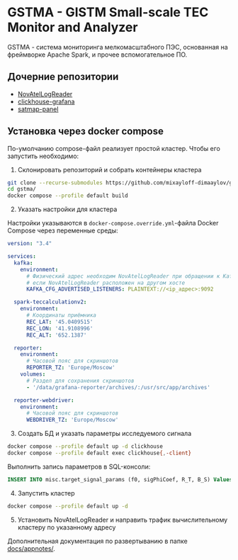 # GSTMA - GISTM Small-scale TEC Monitor and Analyzer

GSTMA - система мониторинга мелкомасштабного ПЭС, основанная на фреймворке
Apache Spark, и прочее вспомогательное ПО.

## Дочерние репозитории

- [NovAtelLogReader][NovAtelLogReader]
- [clickhouse-grafana][clickhouse-grafana]
- [satmap-panel][satmap-panel]

## Установка через docker compose

По-умолчанию compose-файл реализует простой кластер. Чтобы его запустить
необходимо:

1. Склонировать репозиторий и собрать контейнеры кластера

```sh
git clone --recurse-submodules https://github.com/mixayloff-dimaaylov/gstma.git
cd gstma/
docker compose --profile default build
```

2. Указать настройки для кластера

Настройки указываются в `docker-compose.override.yml`-файла Docker Compose через
переменные среды:

```yaml
version: "3.4"

services:
  kafka:
    environment:
      # Физический адрес необходим NovAtelLogReader при обращении к Kafka
      # если NovAtelLogReader расположен на другом хосте
      KAFKA_CFG_ADVERTISED_LISTENERS: PLAINTEXT://<ip_адрес>:9092

  spark-teccalculationv2:
    environment:
      # Координаты приёмника
      REC_LAT: '45.0409515'
      REC_LON: '41.9108996'
      REC_ALT: '652.1387'

  reporter:
    environment:
      # Часовой пояс для скриншотов
      REPORTER_TZ: 'Europe/Moscow'
    volumes:
      # Раздел для сохранения скриншотов
      - '/data/grafana-reporter/archives/:/usr/src/app/archives'

  reporter-webdriver:
    environment:
      # Часовой пояс для скриншотов
      WEBDRIVER_TZ: 'Europe/Moscow'
```

3. Создать БД и указать параметры исследуемого сигнала

```sh
docker compose --profile default up -d clickhouse
docker compose --profile default exec clickhouse{,-client}
```

Выполнить запись параметров в SQL-консоли:

```sql
INSERT INTO misc.target_signal_params (f0, sigPhiCoef, R_T, B_S) Values (1.6e9, 2, 64e3, 1)
```

4. Запустить кластер

```sh
docker compose --profile default up -d
```

5. Установить NovAtelLogReader и направить трафик вычислительному кластеру по
   указанному адресу

Дополнительная документация по развертыванию в папке [docs/appnotes/][docs].

[clickhouse-grafana]: https://github.com/mixayloff-dimaaylov/clickhouse-grafana
[docs]: ./docs/appnotes/
[NovAtelLogReader]: https://github.com/mixayloff-dimaaylov/NovAtelLogReader
[satmap-panel]: https://github.com/mixayloff-dimaaylov/satmap-panel

